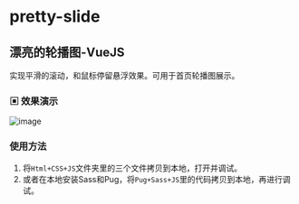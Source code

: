 # pretty-slide
## 漂亮的轮播图-VueJS

实现平滑的滚动，和鼠标停留悬浮效果。可用于首页轮播图展示。

### ▣ 效果演示
![image](https://github.com/lonkecxd/pretty-slide/blob/master/images/2017-09-27-at-21-59-43.gif)

### 使用方法
1. 将`Html+CSS+JS`文件夹里的三个文件拷贝到本地，打开并调试。
2. 或者在本地安装Sass和Pug，将`Pug+Sass+JS`里的代码拷贝到本地，再进行调试。


